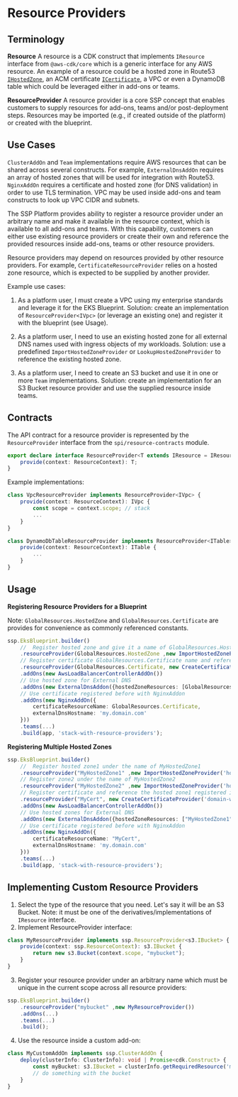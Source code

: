 # Resource Providers

## Terminology 

**Resource**
A resource is a CDK construct that implements `IResource` interface from `@aws-cdk/core` which is a generic interface for any AWS resource. An example of a resource could be a hosted zone in Route53 [`IHostedZone`](https://docs.aws.amazon.com/cdk/api/latest/docs/@aws-cdk_aws-route53.HostedZone.html), an ACM certificate [`ICertificate`](https://docs.aws.amazon.com/cdk/api/latest/docs/@aws-cdk_aws-certificatemanager.ICertificate.html), a VPC or even a DynamoDB table which could be leveraged either in add-ons or teams.

**ResourceProvider**
A resource provider is a core SSP concept that enables customers to supply resources for add-ons, teams and/or post-deployment steps. Resources may be imported (e.g., if created outside of the platform) or created with the blueprint. 

## Use Cases

`ClusterAddOn` and `Team` implementations require AWS resources that can be shared across several constructs. For example, `ExternalDnsAddOn` requires an array of hosted zones that will be used for integration with Route53. `NginxAddOn` requires a certificate and hosted zone (for DNS validation) in order to use TLS termination. VPC may be used inside add-ons and team constructs to look up VPC CIDR and subnets. 

The SSP Platform provides ability to register a resource provider under an arbitrary name and make it available in the resource context, which is available to all add-ons and teams. With this capability, customers can either use existing resource providers or create their own and reference the provided resources inside add-ons, teams or other resource providers. 

Resource providers may depend on resources provided by other resource providers. For example, `CertificateResourceProvider` relies on a hosted zone resource, which is expected to be supplied by another provider.

Example use cases:

1. As a platform user, I must create a VPC using my enterprise standards and leverage it for the EKS Blueprint. Solution: create an implementation of `ResourceProvider<IVpc>` (or leverage an existing one) and register it with the blueprint (see Usage).

2. As a platform user, I need to use an existing hosted zone for all external DNS names used with ingress objects of my workloads. Solution: use a predefined `ImportHostedZoneProvider` or `LookupHostedZoneProvider` to reference the existing hosted zone. 

3. As a platform user, I need to create an S3 bucket and use it in one or more `Team` implementations. Solution: create an implementation for an S3 Bucket resource provider and use the supplied resource inside teams. 

## Contracts

The API contract for a resource provider is represented by the `ResourceProvider` interface from the `spi/resource-contracts` module.

```typescript
export declare interface ResourceProvider<T extends IResource = IResource> {
    provide(context: ResourceContext): T;
}
```

Example implementations:

```typescript
class VpcResourceProvider implements ResourceProvider<IVpc> {
    provide(context: ResourceContext): IVpc {
        const scope = context.scope; // stack
        ...
    }
}

class DynamoDbTableResourceProvider implements ResourceProvider<ITable> {
    provide(context: ResourceContext): ITable {
        ...
    }
}

```

## Usage

**Registering Resource Providers for a Blueprint**

Note: `GlobalResources.HostedZone` and `GlobalResources.Certificate` are provides for convenience as commonly referenced constants.

```typescript
ssp.EksBlueprint.builder()
    //  Register hosted zone and give it a name of GlobalResources.HostedZone
    .resourceProvider(GlobalResources.HostedZone ,new ImportHostedZoneProvider('hosted-zone-id1', 'my.domain.com'))
    // Register certificate GlobalResources.Certificate name and reference the hosted zone registered in the previous step
    .resourceProvider(GlobalResources.Certificate, new CreateCertificateProvider('domain-wildcard-cert', '*.my.domain.com', GlobalResources.HostedZone))
    .addOns(new AwsLoadBalancerControllerAddOn())
    // Use hosted zone for External DNS
    .addOns(new ExternalDnsAddon({hostedZoneResources: [GlobalResources.HostedZone]}))
    // Use certificate registered before with NginxAddon
    .addOns(new NginxAddOn({
        certificateResourceName: GlobalResources.Certificate,
        externalDnsHostname: 'my.domain.com'
    }))
    .teams(...)
    .build(app, 'stack-with-resource-providers');
```

**Registering Multiple Hosted Zones**

```typescript
ssp.EksBlueprint.builder()
    //  Register hosted zone1 under the name of MyHostedZone1
    .resourceProvider("MyHostedZone1" ,new ImportHostedZoneProvider('hosted-zone-id1', 'my.domain.com'))
    // Register zone2 under the name of MyHostedZone2
    .resourceProvider("MyHostedZone2" ,new ImportHostedZoneProvider('hosted-zone-id2', 'my.otherdomain.com'))
    // Register certificate and reference the hosted zone1 registered in the previous steps
    .resourceProvider("MyCert", new CreateCertificateProvider('domain-wildcard-cert', '*.my.domain.com', "MyHostedZone1"))
    .addOns(new AwsLoadBalancerControllerAddOn())
    // Use hosted zones for External DNS
    .addOns(new ExternalDnsAddon({hostedZoneResources: ["MyHostedZone1", "MyHostedZone2"]}))
    // Use certificate registered before with NginxAddon
    .addOns(new NginxAddOn({
        certificateResourceName: "MyCert",
        externalDnsHostname: 'my.domain.com'
    }))
    .teams(...)
    .build(app, 'stack-with-resource-providers');
```

## Implementing Custom Resource Providers

1. Select the type of the resource that you need. Let's say it will be an S3 Bucket. Note: it must be one of the derivatives/implementations of `IResource` interface.
2. Implement ResourceProvider interface:

```typescript
class MyResourceProvider implements ssp.ResourceProvider<s3.IBucket> {
    provide(context: ssp.ResourceContext): s3.IBucket {
        return new s3.Bucket(context.scope, "mybucket");
    }
}
```

3. Register your resource provider under an arbitrary name which must be unique in the current scope across all resource providers:

```typescript
ssp.EksBlueprint.builder()
    .resourceProvider("mybucket" ,new MyResourceProvider())
    .addOns(...)
    .teams(...)
    .build();
```

4. Use the resource inside a custom add-on:
```typescript
class MyCustomAddOn implements ssp.ClusterAddOn {
    deploy(clusterInfo: ClusterInfo): void | Promise<cdk.Construct> {
        const myBucket: s3.IBucket = clusterInfo.getRequiredResource('mybucket'); // will fail if mybucket does not exist
        // do something with the bucket
    }
}

```

